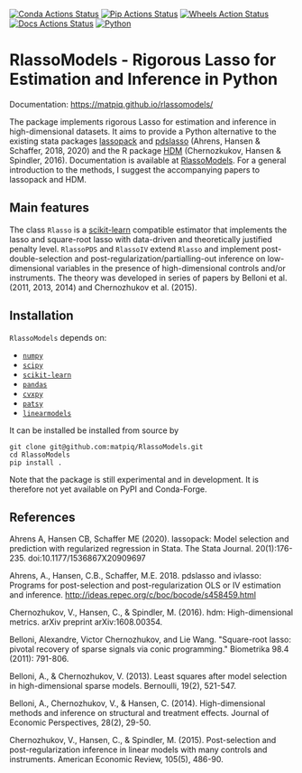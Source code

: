 [![Conda Actions Status][actions-conda-badge]][actions-conda-link] 
[![Pip Actions Status][actions-pip-badge]][actions-pip-link] 
[![Wheels Action Status][actions-wheels-badge]][actions-wheels-link]
[![Docs Actions Status][actions-docs-badge]][actions-docs-link]
[![Python](https://img.shields.io/badge/python-3.6%20%7C%203.8%20%7C%203.10-blue)](https://www.python.org)

<!-- [![**Docs**][docs-link] -->


[actions-badge]:           https://github.com/matpiq/RlassoModels/workflows/Tests/badge.svg
[actions-conda-link]:      https://github.com/matpiq/RlassoModels/actions?query=workflow%3AConda
[actions-conda-badge]:     https://github.com/matpiq/RlassoModels/workflows/Conda/badge.svg
[actions-pip-link]:        https://github.com/matpiq/RlassoModels/actions?query=workflow%3APip
[actions-pip-badge]:       https://github.com/matpiq/RlassoModels/workflows/Pip/badge.svg
[actions-wheels-link]:     https://github.com/matpiq/RlassoModels/actions?query=workflow%3AWheels
[actions-wheels-badge]:    https://github.com/matpiq/RlassoModels/workflows/Wheels/badge.svg
[actions-docs-link]:       https://github.com/matpiq/RlassoModels/actions?query=workflow%3ADocs
[actions-docs-badge]:      https://github.com/matpiq/RlassoModels/workflows/Docs/badge.svg



# RlassoModels - Rigorous Lasso for Estimation and Inference in Python

[RlassoModels]: https://RlassoModels.readthedocs.io/en/latest/
[lassopack]: https://statalasso.github.io/docs/lassopack/
[hdm]: https://CRAN.R-project.org/package=hdm

Documentation: https://matpiq.github.io/rlassomodels/

The package implements rigorous Lasso for estimation and inference in high-dimensional datasets. 
It aims to provide a Python alternative to the existing stata packages [lassopack](https://statalasso.github.io/docs/lassopack/) and
[pdslasso](https://statalasso.github.io/docs/pdslasso/) (Ahrens, Hansen & Schaffer, 2018, 2020) and the R package 
[HDM](https://CRAN.R-project.org/package=hdm) (Chernozkukov, Hansen & Spindler, 2016). Documentation is available at [RlassoModels](https://RlassoModels.readthedocs.io/en/latest/). For a general introduction to the methods, I suggest the accompanying papers to lassopack and HDM.

## Main features

The class `Rlasso` is a [scikit-learn](https://scikit-learn.org/stable/) compatible estimator that implements the lasso
and square-root lasso with data-driven and theoretically justified penalty level. `RlassoPDS` and `RlassoIV` extend
`Rlasso` and implement post-double-selection and post-regularization/partialling-out inference on low-dimensional variables in the
presence of high-dimensional controls and/or instruments. The theory was developed in series of papers 
by Belloni et al. (2011, 2013, 2014) and Chernozhukov et al. (2015).

## Installation

`RlassoModels` depends on:

* [`numpy`](https://numpy.org/)
* [`scipy`](https://www.scipy.org/)
* [`scikit-learn`](https://scikit-learn.org/)
* [`pandas`](https://pandas.pydata.org/)
* [`cvxpy`](https://www.cvxpy.org/)
* [`patsy`](https://patsy.readthedocs.io/en/latest/)
* [`linearmodels`](https://bashtage.github.io/linearmodels)

It can be installed be installed from source by

```
git clone git@github.com:matpiq/RlassoModels.git
cd RlassoModels
pip install .
```
Note that the package is still experimental and in development. It is therefore not yet available
on PyPI and Conda-Forge.

## References

Ahrens A, Hansen CB, Schaffer ME (2020). lassopack: Model selection and prediction with regularized regression in Stata. The Stata Journal. 20(1):176-235. doi:10.1177/1536867X20909697

Ahrens, A., Hansen, C.B., Schaffer, M.E. 2018. pdslasso and ivlasso: Programs for post-selection and post-regularization OLS or IV estimation and inference. http://ideas.repec.org/c/boc/bocode/s458459.html

Chernozhukov, V., Hansen, C., & Spindler, M. (2016). hdm: High-dimensional metrics. arXiv preprint arXiv:1608.00354.

Belloni, Alexandre, Victor Chernozhukov, and Lie Wang. "Square-root lasso: pivotal recovery of sparse signals via conic programming." Biometrika 98.4 (2011): 791-806.

Belloni, A., & Chernozhukov, V. (2013). Least squares after model selection in high-dimensional sparse models. Bernoulli, 19(2), 521-547.

Belloni, A., Chernozhukov, V., & Hansen, C. (2014). High-dimensional methods and inference on structural and treatment effects. Journal of Economic Perspectives, 28(2), 29-50.

Chernozhukov, V., Hansen, C., & Spindler, M. (2015). Post-selection and post-regularization inference in linear models with many controls and instruments. American Economic Review, 105(5), 486-90.
